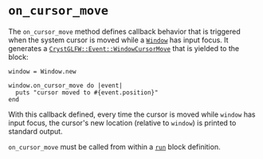 # `on_cursor_move`

The `on_cursor_move` method defines callback behavior that is triggered when the system cursor is moved while a [`Window`](/deep-dive/window.md) has input focus. It generates a [`CrystGLFW::Event::WindowCursorMove`](/deep-dive/events/windowcursormove.md) that is yielded to the block:

```crystal
window = Window.new

window.on_cursor_move do |event|
  puts "cursor moved to #{event.position}"
end
```

With this callback defined, every time the cursor is moved while `window` has input focus, the cursor's new location (relative to `window`) is printed to standard output.

`on_cursor_move` must be called from within a [`run`](/the-run-block.md) block definition.